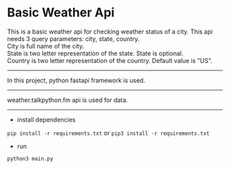 # Basic Weather Api

This is a basic weather api for checking weather status of a city.
This api needs 3 query parameters: city, state, country. <br>
City is full name of the city. <br>
State is two letter representation of the state. State is optional. <br>
Country is two letter representation of the country. Default value is "US".

---
In this project, python fastapi framework is used.

---
weather.talkpython.fm api is used for data.

---

* install dependencies

`pip install -r requirements.txt` or
`pip3 install -r requirements.txt`

* run 

`python3 main.py`
